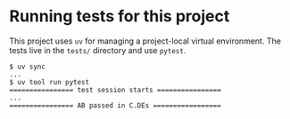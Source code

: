 # Running tests for this project

This project uses `uv` for managing a project-local virtual environment. The tests live in the `tests/` directory and use `pytest`.

```console
$ uv sync
...
$ uv tool run pytest
================ test session starts ================
...
================ AB passed in C.DEs =================
```
